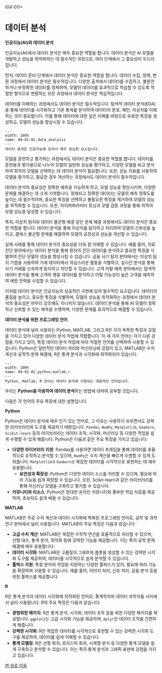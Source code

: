 (04-01)=
# 데이터 분석

**인공지능(AI)와 데이터 분석**

인공지능(AI)에서 데이터 분석은 매우 중요한 역할을 합니다. 데이터 분석은 AI 모델을 개발하고 성능을 최적화하는 데 필수적인 과정으로, 여러 단계에서 그 중요성이 두드러집니다.

먼저, 데이터 준비 단계에서 데이터 분석은 중요한 역할을 합니다. 데이터 수집, 정제, 변환 과정에서 데이터 분석은 필수적입니다. 다양한 출처에서 데이터를 수집하고, 불완전하거나 부정확한 데이터를 정제하며, 모델이 데이터를 효과적으로 학습할 수 있도록 적절한 형식으로 변환하는 모든 과정에서 데이터 분석은 핵심적입니다.

데이터를 이해하는 과정에서도 데이터 분석은 필수적입니다. 탐색적 데이터 분석(EDA)을 통해 데이터를 시각화하고 기본 통계를 분석하여 데이터의 분포, 패턴, 이상치를 이해하는 것이 중요합니다. 이를 통해 데이터에 대한 깊은 이해를 바탕으로 유용한 특징을 생성하고, 모델의 성능을 향상시킬 수 있습니다.

```{figure} ../imgs/04-01-01_data_analysis.webp
---
width: 100%
name: 04-01-01_data_analysis
---
데이터 분석은 인공지능에 있어서 매우 중요한 요소입니다.
```

모델을 훈련하고 평가하는 과정에서도 데이터 분석은 중요한 역할을 합니다. 데이터를 훈련용과 평가용으로 나누어 모델의 일반화 성능을 평가하고, 다양한 모델을 비교 분석하여 최적의 모델을 선택하는 데 데이터 분석이 필요합니다. 또한, 성능 지표를 사용하여 모델을 평가하고, 필요한 경우 개선하는 과정에서도 데이터 분석이 필수적입니다.

데이터 분석의 중요성은 정확한 예측을 가능하게 하고, 모델 성능을 향상시키며, 다양한 문제를 해결하는 데 크게 기여합니다. 정제되고 정확한 데이터는 모델의 예측 정확도를 높이는 데 필수적이며, 중요한 특징을 선택하고 불필요한 특징을 제거하여 모델의 성능을 최적화할 수 있습니다. 또한, 하이퍼파라미터 튜닝과 모델 검증 과정을 통해 최적의 모델 성능을 달성할 수 있습니다.

특히, 이상치 탐지와 데이터 불균형 해결 같은 문제 해결 과정에서도 데이터 분석은 중요한 역할을 합니다. 데이터 분석을 통해 이상치를 탐지하고 처리하여 모델의 신뢰성을 높이고, 클래스 불균형 문제를 해결하여 모델의 공정성과 성능을 개선할 수 있습니다.

실제 사례를 통해 데이터 분석의 중요성을 더욱 잘 이해할 수 있습니다. 예를 들어, 의료 진단 분야에서는 데이터 분석을 통해 환자의 진단 데이터를 분석하고 중요한 특징을 식별하여 진단 모델의 성능을 향상시킬 수 있습니다. 금융 사기 탐지 분야에서는 이상치 탐지 기법을 사용하여 거래 데이터에서 의심스러운 활동을 식별하고, 실시간 분석을 통해 사기 거래를 신속하게 탐지하고 차단할 수 있습니다. 고객 이탈 예측 분야에서는 탐색적 데이터 분석을 통해 고객의 행동 데이터를 분석하고 이탈 가능성이 높은 고객을 예측하여 예방 전략을 수립할 수 있습니다.

이처럼 데이터 분석은 인공지능의 성공적인 구현에 있어 필수적인 요소입니다. 데이터의 품질을 높이고, 중요한 특징을 식별하며, 모델의 성능을 최적화하는 과정에서 데이터 분석의 중요성은 아무리 강조해도 지나치지 않습니다. 데이터 분석을 통해 AI 모델이 정확하고 신뢰할 수 있는 예측을 수행하며, 다양한 문제를 효과적으로 해결할 수 있습니다.


**데이터 분석을 위한 프로그래밍 언어**

데이터 분석에 널리 사용되는 Python, MATLAB, 그리고 R은 각각 독특한 특징과 강점을 가지고 있어 다양한 데이터 분석 작업에 적합합니다. 이 세 가지 언어는 각기 다른 강점을 가지고 있어, 특정 데이터 분석 작업에 따라 적절한 언어를 선택하여 사용할 수 있습니다. Python은 일반적인 데이터 처리와 머신러닝에 강점이 있고, MATLAB은 수치 계산과 공학적 문제 해결에, R은 통계 분석과 시각화에 최적화되어 있습니다.

```{figure} ../imgs/04-01-02_python,matlab,r.webp
---
width: 100%
name: 04-01-02_python,matlab,r
---
Python, Matlab, R 언어는 데이터 분석에 사용되는 대표적인 언어입니다.
```

우리는 **Python을 이용하여 데이터 분석**하는 방법에 대하여 공부할 것입니다.

다음은 각 언어의 주요 특징에 대한 설명입니다.

**Python**

Python은 데이터 분석에 매우 인기 있는 언어로, 그 이유는 사용하기 쉬우면서도 강력한 라이브러리와 도구를 제공하기 때문입니다. `Pandas`, `NumPy`, `Matplotlib`, `Seaborn`, `Scikit-learn` 등의 라이브러리는 데이터 조작, 시각화, 머신러닝 등 다양한 작업을 쉽게 수행할 수 있게 해줍니다. Python은 다음과 같은 주요 특징을 가지고 있습니다:

- **다양한 라이브러리 지원**: Pandas를 사용하면 데이터 프레임을 통해 데이터를 효율적으로 조작하고 분석할 수 있으며, `NumPy`는 수치 계산을 빠르게 수행할 수 있게 도와줍니다. `Matplotlib과` `Seaborn은` 복잡한 데이터를 시각적으로 표현하는 데 매우 유용합니다.
  - **유연성과 확장성**: Python은 다양한 데이터 소스를 처리할 수 있으며, 필요에 따라 기능을 쉽게 확장할 수 있습니다. 또한, Scikit-learn과 같은 라이브러리를 통해 머신러닝 모델을 구축하고 평가할 수 있습니다.
- **커뮤니티와 리소스**: Python은 방대한 온라인 커뮤니티와 풍부한 학습 자료를 제공하여, 초보자도 쉽게 배울 수 있습니다.

**MATLAB**

MATLAB은 주로 수치 계산과 데이터 시각화에 특화된 프로그래밍 언어로, 공학 및 과학 연구 분야에서 널리 사용됩니다. MATLAB의 주요 특징은 다음과 같습니다:

- **고급 수치 계산**: MATLAB은 복잡한 수학적 연산을 효율적으로 처리할 수 있으며, 선형 대수, 통계 분석, 최적화 등에 강력한 기능을 제공합니다. 이는 특히 공학 문제 해결에 매우 유용합니다.
- **데이터 시각화**: MATLAB은 고품질의 그래프와 플롯을 생성할 수 있는 강력한 시각화 도구를 제공하여, 데이터를 시각적으로 쉽게 분석할 수 있습니다.
- **툴박스 지원**: 특정 분야의 작업을 지원하는 다양한 툴박스가 있어, 필요에 따라 기능을 확장하여 사용할 수 있습니다. 예를 들어, 이미지 처리, 신호 처리, 금융 분석 등을 위한 툴박스를 제공합니다.

**R**

R은 통계 분석과 데이터 시각화에 최적화된 언어로, 통계학자와 데이터 과학자들 사이에서 널리 사용됩니다. R의 주요 특징은 다음과 같습니다:

- **광범위한 패키지**: R은 통계 분석, 시각화, 데이터 조작 등을 위한 다양한 패키지를 제공합니다. `ggplot2`는 고급 시각화 기능을 제공하며, `dplyr`은 데이터 조작을 간편하게 해줍니다.
- **강력한 시각화**: R은 복잡한 데이터를 시각적으로 표현할 수 있는 강력한 시각화 도구를 제공하여, 데이터를 쉽게 이해할 수 있습니다.
- **통계 모델링**: R은 선형 회귀, 로지스틱 회귀, 시계열 분석 등 다양한 통계 모델을 쉽게 구축하고 분석할 수 있습니다. 이는 특히 통계 분석과 그래픽 표현에 강점을 가지고 있습니다.

[맨 위로 이동](04-01)


